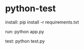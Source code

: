 # python-test

install: pip install -r requirements.txt


run: python app.py


test: python test.py



